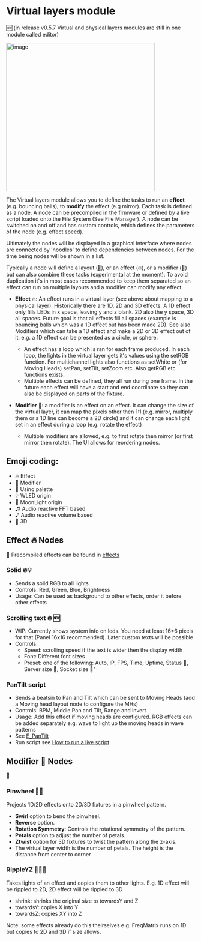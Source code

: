 # Virtual layers module

🆕 (in release v0.5.7 Virtual and physical layers modules are still in one module called editor)

<img width="396" alt="image" src="https://github.com/user-attachments/assets/965dd352-d7af-42a1-a72d-43da3b32a252" />

The Virtual layers module allows you to define the tasks to run an **effect** (e.g. bouncing balls), to **modify** the effect (e.g mirror).
Each task is defined as a node. A node can be precompiled in the firmware or defined by a live script loaded onto the File System (See File Manager). A node can be switched on and off and has custom controls, which defines the parameters of the node (e.g. effect speed).

Ultimately the nodes will be displayed in a graphical interface where nodes are connected by 'noodles' to define dependencies between nodes. For the time being nodes will be shown in a list.

Typically a node will define a layout (🚥), or an effect (🔥), or a modifier (💎) but can also combine these tasks (experimental at the moment). To avoid duplication it's in most cases recommended to keep them separated so an effect can run on multiple layouts and a modifier can modify any effect. 

* **Effect** 🔥: An effect runs in a virtual layer (see above about mapping to a physical layer). Historically there are 1D, 2D and 3D effects. A 1D effect only fills LEDs in x space, leaving y and z blank. 2D also the y space, 3D all spaces. Future goal is that all effects fill all spaces (example is bouncing balls which was a 1D effect but has been made 2D). See also Modifiers which can take a 1D effect and make a 2D or 3D effect out of it: e.g. a 1D effect can be presented as a circle, or sphere.
    * An effect has a loop which is ran for each frame produced. In each loop, the lights in the virtual layer gets it's values using the setRGB function. For multichannel lights also functions as setWhite or (for Moving Heads) setPan, setTilt, setZoom etc. Also getRGB etc functions exists.
    * Multiple effects can be defined, they all run during one frame. In the future each effect will have a start and end coordinate so they can also be displayed on parts of the fixture.

* **Modifier** 💎: a modifier is an effect on an effect. It can change the size of the virtual layer, it can map the pixels other then 1:1 (e.g. mirror, multiply them or a 1D line can become a 2D circle) and it can change each light set in an effect during a loop (e.g. rotate the effect)
    * Multiple modifiers are allowed, e.g. to first rotate then mirror (or first mirror then rotate). The UI allows for reordering nodes.

## Emoji coding:

* 🔥 Effect
* 💎 Modifier
* 🎨 Using palette
* 💡 WLED origin
* 💫 MoonLight origin
* ♫ Audio reactive FFT based
* ♪ Audio reactive volume based
* 🧊 3D

## Effect 🔥 Nodes
🚧
Precompiled effects can be found in [effects](https://github.com/MoonModules/MoonLight/blob/main/src/MoonLight/Effects.h)

### Solid 🔥💡

* Sends a solid RGB to all lights
* Controls: Red, Green, Blue, Brightness
* Usage: Can be used as background to other effects, order it before other effects

### Scrolling text 🔥 🆕

* WIP: Currently shows system info on leds. You need at least 16*6 pixels for that (Panel 16x16 recommended). Later custom texts will be possible
* Controls:
    * Speed: scrolling speed if the text is wider then the display width
    * Font: Different font sizes
    * Preset: one of the following: Auto, IP, FPS, Time, Uptime, Status 🛜, Server size 🛜, Socket size 🛜"

### PanTilt script

* Sends a beatsin to Pan and Tilt which can be sent to Moving Heads (add a Moving head layout node to configure the MHs)
* Controls: BPM, Middle Pan and Tilt, Range and invert
* Usage: Add this effect if moving heads are configured. RGB effects can be added separately e.g. wave to light up the moving heads in wave patterns
* See [E_PanTilt](https://github.com/MoonModules/MoonLight/blob/main/misc/livescripts/E_PanTilt.sc)
* Run script see [How to run a live script](https://moonmodules.org/MoonLight/moonbase/module/liveScripts/#how-to-run-a-live-script)

## Modifier 💎 Nodes
🚧

### Pinwheel 💎💡

Projects 1D/2D effects onto 2D/3D fixtures in a pinwheel pattern.

* **Swirl** option to bend the pinwheel.
* **Reverse** option.
* **Rotation Symmetry**: Controls the rotational symmetry of the pattern.
* **Petals** option to adjust the number of petals.
* **Ztwist** option for 3D fixtures to twist the pattern along the z-axis.
* The virtual layer width is the number of petals. The height is the distance from center to corner

### RippleYZ 💎💡💫

Takes lights of an effect and copies them to other lights. E.g. 1D effect will be rippled to 2D, 2D effect will be rippled to 3D

* shrink: shrinks the original size to towardsY and Z
* towardsY: copies X into Y
* towardsZ: copies XY into Z

Note: some effects already do this theirselves e.g. FreqMatrix runs on 1D but copies to 2D and 3D if size allows.

